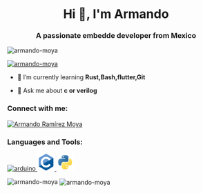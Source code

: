 <h1 align="center">Hi 👋, I'm Armando</h1>
<h3 align="center">A passionate embedde developer from Mexico</h3>

<p align="left"> <img src="https://komarev.com/ghpvc/?username=armando-moya&label=Profile%20views&color=0e75b6&style=flat" alt="armando-moya" /> </p>

<p align="left"> <a href="https://github.com/ryo-ma/github-profile-trophy"><img src="https://github-profile-trophy.vercel.app/?username=armando-moya" alt="armando-moya" /></a> </p>

- 🌱 I’m currently learning **Rust,Bash,flutter,Git**

- 💬 Ask me about **c or verilog**

<h3 align="left">Connect with me:</h3>
<p align="left">
<a href="https://linkedin.com/in/Armando Ramírez Moya" target="blank"><img align="center" src="https://raw.githubusercontent.com/rahuldkjain/github-profile-readme-generator/master/src/images/icons/Social/linked-in-alt.svg" alt="Armando Ramírez Moya" height="30" width="40" /></a>
</p>

<h3 align="left">Languages and Tools:</h3>
<p align="left"> <a href="https://www.arduino.cc/" target="_blank" rel="noreferrer"> <img src="https://cdn.worldvectorlogo.com/logos/arduino-1.svg" alt="arduino" width="40" height="40"/> </a> <a href="https://www.cprogramming.com/" target="_blank" rel="noreferrer"> <img src="https://raw.githubusercontent.com/devicons/devicon/master/icons/c/c-original.svg" alt="c" width="40" height="40"/> </a> <a href="https://www.python.org" target="_blank" rel="noreferrer"> <img src="https://raw.githubusercontent.com/devicons/devicon/master/icons/python/python-original.svg" alt="python" width="40" height="40"/> </a> </p>

<p><img align="left" src="https://github-readme-stats.vercel.app/api/top-langs?username=armando-moya&show_icons=true&locale=en&layout=compact" alt="armando-moya" /></p>

<p>&nbsp;<img align="center" src="https://github-readme-stats.vercel.app/api?username=armando-moya&show_icons=true&locale=en" alt="armando-moya" /></p>
